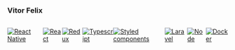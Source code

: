 
### Vitor Felix

<span style="display: flex">
  
[![React Native](https://img.shields.io/badge/reactnative-%2320232a.svg?style=for-the-badge&logo=react&logoColor=%2361DAFB)](https://choosealicense.com/licenses/mit/)


[![React](https://img.shields.io/badge/react-%2320232a.svg?style=for-the-badge&logo=react&logoColor=%2361DAFB)](https://choosealicense.com/licenses/mit/)

[![Redux](https://img.shields.io/badge/redux-%2320232a.svg?style=for-the-badge&logo=redux&logoColor=%7248B6)](https://choosealicense.com/licenses/mit/)

[![Typescript](https://img.shields.io/badge/typescript-%2320232a.svg?style=for-the-badge&logo=typescript&logoColor=%7248B6)](https://choosealicense.com/licenses/mit/)


[![Styled components](https://img.shields.io/badge/styledcomponents-%2320232a.svg?style=for-the-badge&logo=styledcomponents&logoColor=%7248B6)](https://choosealicense.com/licenses/mit/)


[![Laravel](https://img.shields.io/badge/Laravel-%2320232a.svg?style=for-the-badge&logo=laravel&logoColor=%7248B6)](https://choosealicense.com/licenses/mit/)

[![Node](https://img.shields.io/badge/Node-%2320232a.svg?style=for-the-badge&logo=javascript&logoColor=%7248B6)](https://choosealicense.com/licenses/mit/)

[![Docker](https://img.shields.io/badge/Docker-%2320232a.svg?style=for-the-badge&logo=docker&logoColor=%7248B6)](https://choosealicense.com/licenses/mit/)

</span>
